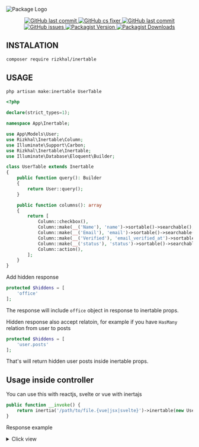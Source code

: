 ![Package Logo](https://banners.beyondco.de/INERTABLE.png?theme=light&packageManager=composer+require&packageName=rizkhal%2Finertable&pattern=jigsaw&style=style_1&description=A+Headles+datatable+for+Laravel+with+Inertia&md=1&showWatermark=0&fontSize=100px&images=table&widths=auto)

<p align="center">

<a href="https://github.com/rizkhal/inertable/actions/workflows/tests.yml/badge.svg">
<img alt="GitHub last commit" src="https://github.com/rizkhal/inertable/actions/workflows/tests.yml/badge.svg">
</a>

<a href="https://github.com/rizkhal/inertable/actions/workflows/php-cs-fixer.yml/badge.svg">
<img alt="GitHub cs fixer" src="https://github.com/rizkhal/inertable/actions/workflows/php-cs-fixer.yml/badge.svg">
</a>

<a href="https://img.shields.io/github/last-commit/rizkhal/inertable?style=plastic">
<img alt="GitHub last commit" src="https://img.shields.io/github/last-commit/rizkhal/inertable">
</a>

<a href="https://img.shields.io/github/issues/rizkhal/inertable">
<img alt="GitHub issues" src="https://img.shields.io/github/issues/rizkhal/inertable">
</a>
  
<a href="https://img.shields.io/packagist/v/rizkhal/inertable">
<img alt="Packagist Version" src="https://img.shields.io/packagist/v/rizkhal/inertable?color=emerald">
</a>

<a href="https://img.shields.io/packagist/dd/rizkhal/inertable?color=emerald">
<img alt="Packagist Downloads" src="https://img.shields.io/packagist/dd/rizkhal/inertable?color=emerald">
</a>

</p>

## INSTALATION

```bash
composer require rizkhal/inertable
```

## USAGE

```bash
php artisan make:inertable UserTable
```

```php
<?php

declare(strict_types=1);

namespace App\Inertable;

use App\Models\User;
use Rizkhal\Inertable\Column;
use Illuminate\Support\Carbon;
use Rizkhal\Inertable\Inertable;
use Illuminate\Database\Eloquent\Builder;

class UserTable extends Inertable
{
    public function query(): Builder
    {
        return User::query();
    }

    public function columns(): array
    {
        return [
            Column::checkbox(),
            Column::make(__('Name'), 'name')->sortable()->searchable(),
            Column::make(__('Email'), 'email')->sortable()->searchable(),
            Column::make(__('Verified'), 'email_verified_at')->sortable()->searchable()->format(fn (Carbon $value): string => $value->format('d/m/Y')),
            Column::make(__('status'), 'status')->sortable()->searchable(),
            Column::action(),
        ];
    }
}
```

Add hidden response

```php
protected $hiddens = [
    'office'
];
```

The response will include `office` object in response to inertable props.

Hidden response also accept relatoin, for example if you have `HasMany` relation from user to posts

```php
protected $hiddens = [
    'user.posts'
];
```

That's will return hidden user posts inside inertable props.

## Usage inside controller

You can use this with reactjs, svelte or vue with inertajs

```php
public function __invoke() {
    return inertia('/path/to/file.{vue|jsx|svelte}')->inertable(new UserTable());
}
```

Response example

<details>
    <summary>Click view</summary>

```json
{
  "columns": [
    {
      "na": false,
      "blank": false,
      "sortable": true,
      "searchable": true,
      "checkbox": false,
      "sortCallback": null,
      "searchCallback": null,
      "formatCallback": null,
      "text": "name",
      "column": "name"
    },
    {
      "na": false,
      "blank": false,
      "sortable": true,
      "searchable": true,
      "checkbox": false,
      "sortCallback": null,
      "searchCallback": null,
      "formatCallback": null,
      "text": "email",
      "column": "email"
    },
    {
      "na": false,
      "blank": false,
      "sortable": true,
      "searchable": false,
      "checkbox": false,
      "sortCallback": null,
      "searchCallback": null,
      "formatCallback": {},
      "text": "email_verified_at",
      "column": "email_verified_at"
    },
    {
      "na": false,
      "blank": false,
      "sortable": true,
      "searchable": false,
      "checkbox": false,
      "sortCallback": null,
      "searchCallback": null,
      "formatCallback": {},
      "text": "created_at",
      "column": "created_at"
    }
  ],
  "data": {
    "current_page": 1,
    "data": [
      {
        "id": 1,
        "name": "Robbie Abernathy",
        "email": "nyundt@example.com",
        "email_verified_at": "18/10/2022",
        "created_at": "18/10/2022"
      },
      {
        "id": 2,
        "name": "Alfredo Langworth",
        "email": "sofia.krajcik@example.com",
        "email_verified_at": "18/10/2022",
        "created_at": "18/10/2022"
      },
      {
        "id": 3,
        "name": "Deron Carroll",
        "email": "considine.jevon@example.net",
        "email_verified_at": "18/10/2022",
        "created_at": "18/10/2022"
      },
      {
        "id": 4,
        "name": "Mr. Geoffrey Ritchie Sr.",
        "email": "baumbach.alysha@example.net",
        "email_verified_at": "18/10/2022",
        "created_at": "18/10/2022"
      },
      {
        "id": 5,
        "name": "Miss Beth Kirlin IV",
        "email": "mauricio.abernathy@example.net",
        "email_verified_at": "18/10/2022",
        "created_at": "18/10/2022"
      },
      {
        "id": 6,
        "name": "Davon Huel MD",
        "email": "orland78@example.net",
        "email_verified_at": "18/10/2022",
        "created_at": "18/10/2022"
      },
      {
        "id": 7,
        "name": "Colleen Welch",
        "email": "mertz.chad@example.com",
        "email_verified_at": "18/10/2022",
        "created_at": "18/10/2022"
      },
      {
        "id": 8,
        "name": "Alvah Crona",
        "email": "albert78@example.org",
        "email_verified_at": "18/10/2022",
        "created_at": "18/10/2022"
      },
      {
        "id": 9,
        "name": "Verlie Streich",
        "email": "lubowitz.mckayla@example.com",
        "email_verified_at": "18/10/2022",
        "created_at": "18/10/2022"
      },
      {
        "id": 10,
        "name": "Ms. Kristy Yost",
        "email": "sauer.justina@example.org",
        "email_verified_at": "18/10/2022",
        "created_at": "18/10/2022"
      },
      {
        "id": 11,
        "name": "Jazmyn Blick",
        "email": "corkery.nella@example.net",
        "email_verified_at": "18/10/2022",
        "created_at": "18/10/2022"
      },
      {
        "id": 12,
        "name": "Dr. Hyman Hauck",
        "email": "tvonrueden@example.net",
        "email_verified_at": "18/10/2022",
        "created_at": "18/10/2022"
      },
      {
        "id": 13,
        "name": "Miss Heather Ernser DDS",
        "email": "kozey.dana@example.com",
        "email_verified_at": "18/10/2022",
        "created_at": "18/10/2022"
      },
      {
        "id": 14,
        "name": "Jovan Kiehn Jr.",
        "email": "bette.barton@example.org",
        "email_verified_at": "18/10/2022",
        "created_at": "18/10/2022"
      },
      {
        "id": 15,
        "name": "Mr. Florencio Huel",
        "email": "greynolds@example.com",
        "email_verified_at": "18/10/2022",
        "created_at": "18/10/2022"
      }
    ],
    "first_page_url": "http://example.test/users?page=1",
    "from": 1,
    "last_page": 134,
    "last_page_url": "http://example.test/users?page=134",
    "links": [
      {
        "url": null,
        "label": "&laquo; Previous",
        "active": false
      },
      {
        "url": "http://example.test/users?page=1",
        "label": "1",
        "active": true
      },
      {
        "url": "http://example.test/users?page=2",
        "label": "2",
        "active": false
      },
      {
        "url": "http://example.test/users?page=3",
        "label": "3",
        "active": false
      },
      {
        "url": "http://example.test/users?page=4",
        "label": "4",
        "active": false
      },
      {
        "url": "http://example.test/users?page=5",
        "label": "5",
        "active": false
      },
      {
        "url": "http://example.test/users?page=6",
        "label": "6",
        "active": false
      },
      {
        "url": "http://example.test/users?page=7",
        "label": "7",
        "active": false
      },
      {
        "url": "http://example.test/users?page=8",
        "label": "8",
        "active": false
      },
      {
        "url": "http://example.test/users?page=9",
        "label": "9",
        "active": false
      },
      {
        "url": "http://example.test/users?page=10",
        "label": "10",
        "active": false
      },
      {
        "url": null,
        "label": "...",
        "active": false
      },
      {
        "url": "http://example.test/users?page=133",
        "label": "133",
        "active": false
      },
      {
        "url": "http://example.test/users?page=134",
        "label": "134",
        "active": false
      },
      {
        "url": "http://example.test/users?page=2",
        "label": "Next &raquo;",
        "active": false
      }
    ],
    "next_page_url": "http://example.test/users?page=2",
    "path": "http://example.test/users",
    "per_page": 15,
    "prev_page_url": null,
    "to": 15,
    "total": 2000
  },
  "filters": {
    "column": null,
    "search": null,
    "direction": null,
    "filters": null,
    "perpage": null
  }
}
```

</details>

